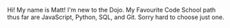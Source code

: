 Hi! My name is Matt! I'm new to the Dojo.
My Favourite Code School path thus far are JavaScript, Python, SQL, and Git. 
Sorry hard to choose just one.
